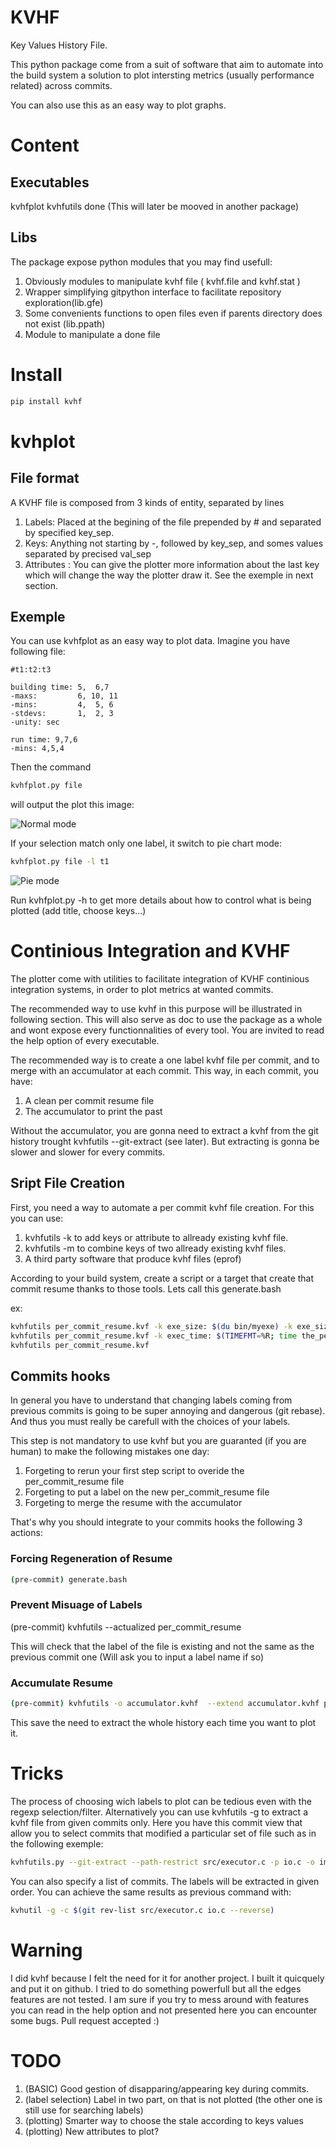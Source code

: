 # KVHF
Key Values History File.

This python package come from a suit of software that aim to automate into the build system a solution to plot intersting metrics (usually performance related) across commits.

You can also use this as an easy way to plot graphs. 

# Content

## Executables
kvhfplot 
kvhfutils
done (This will later be mooved in another package)

## Libs
The package expose python modules that you may find usefull:

1. Obviously modules to manipulate kvhf file ( kvhf.file and kvhf.stat )
2. Wrapper simplifying gitpython interface to facilitate repository exploration(lib.gfe)
3. Some convenients functions to open files even if parents directory does not exist (lib.ppath)
4. Module to manipulate a done file

# Install
```bash
pip install kvhf
``` 

# kvhplot
## File format

A KVHF file is composed from 3 kinds of entity, separated by lines

 1. Labels: Placed at the begining of the file prepended by # and separated by specified key\_sep.
 2. Keys: Anything not starting by -, followed by key\_sep, and somes values separated by precised val\_sep
 3. Attributes : You can give the plotter more information about the last key which will change the way the plotter draw it. See the exemple in next section. 


## Exemple
You can use kvhfplot as an easy way to plot data. Imagine you have following file:

```
#t1:t2:t3

building time: 5,  6,7
-maxs:         6, 10, 11
-mins:         4,  5, 6
-stdevs:       1,  2, 3
-unity: sec

run time: 9,7,6
-mins: 4,5,4
```

Then the command  
```bash
kvhfplot.py file 
``` 

will output the plot this image:

![Normal mode](images/hist.svg)

If your selection match only one label, it switch to pie chart mode:
```bash
kvhfplot.py file -l t1
```
![Pie mode](images/hist_pie.svg)


Run kvhfplot.py -h to get more details about how to control what is being plotted (add title, choose keys...)

# Continious Integration and KVHF

The plotter come with utilities to facilitate integration of KVHF continious integration systems, in order to plot metrics at wanted commits.

The recommended way to use kvhf in this purpose will be illustrated in following section. This will also serve as doc to use the package as a whole and wont expose every functionnalities of every tool. You are invited to read the help option of every executable. 

The recommended way is to create a one label kvhf file per commit, and to merge with an accumulator at each commit. This way, in each commit, you have:

1. A clean per commit resume file
2. The accumulator to print the past  

Without the accumulator, you are gonna need to extract a kvhf from the git history trought kvhfutils --git-extract (see later). But extracting is gonna be slower and slower for every commits.

## Sript File Creation
First, you need a way to automate a per commit kvhf file creation. For this you can use:
 1. kvhfutils -k to add keys or attribute to allready existing kvhf file.
 2. kvhfutils -m to combine keys of two allready existing kvhf files.
 3. A third party software that produce kvhf files (eprof)

According to your build system, create a script or a target that create that commit resume thanks to those tools. Lets call this generate.bash 

ex:
```bash
kvhfutils per_commit_resume.kvf -k exe_size: $(du bin/myexe) -k exe_size:unity:Mo
kvhfutils per_commit_resume.kvf -k exec_time: $(TIMEFMT=%R; time the_perf_test >/dev/null) -k exec_time:unity:ms
kvhfutils per_commit_resume.kvf 
``` 


## Commits hooks

In general you have to understand that changing labels coming from previous commits is going to be super annoying and dangerous (git rebase). And thus you must really be carefull with the choices of your labels. 

This step is not mandatory to use kvhf but you are guaranted (if you are human) to make the following mistakes one day:

1. Forgeting to rerun your first step script to overide the per\_commit\_resume file
2. Forgeting to put a label on the new per\_commit\_resume file
3. Forgeting to merge the resume with the accumulator

That's why you should integrate to your commits hooks the following 3 actions:

### Forcing Regeneration of Resume

```bash
(pre-commit) generate.bash
```
### Prevent Misuage of Labels 
(pre-commit) kvhfutils --actualized per\_commit\_resume 

This will check that the label of the file is existing and not the same as the previous commit one (Will ask you to input a label name if so)

### Accumulate Resume
```bash
(pre-commit) kvhfutils -o accumulator.kvhf  --extend accumulator.kvhf per\_commit\_resume
```

This save the need to extract the whole history each time you want to plot it.


# Tricks

The process of choosing wich labels to plot can be tedious even with the regexp selection/filter. Alternatively you can use kvhfutils -g to extract a kvhf file from given commits only. Here you have this commit view that allow you to select commits that modified a particular set of file such as in the following exemple:
```bash
kvhfutils.py --git-extract --path-restrict src/executor.c -p io.c -o important_changes.kvhf
``` 

You can also specify a list of commits. The labels will be extracted in given order. You can achieve the same results as previous command with:

```bash
kvhutil -g -c $(git rev-list src/executor.c io.c --reverse)
```

# Warning
I did kvhf because I felt the need for it for another project. I built it quicquely and put it on github. I tried to do something powerfull but all the edges features are not tested. I am sure if you try to mess around with features you can read in the help option and not presented here you can encounter some bugs. Pull request accepted :)

# TODO
1. (BASIC) Good gestion of disapparing/appearing key during commits.
2. (label selection) Label in two part, on that is not plotted (the other one is still use for searching labels) 
4. (plotting) Smarter way to choose the stale according to keys values
3. (plotting) New attributes to plot?

